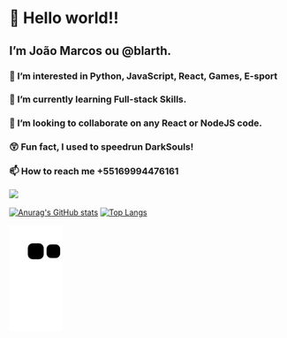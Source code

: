  # 👋 Hello world!! 
 ## I’m João Marcos ou @blarth.
 ### 👀 I’m interested in Python, JavaScript, React, Games, E-sport
 ### 🌱 I’m currently learning Full-stack Skills.
 ### 💞️ I’m looking to collaborate on any React or NodeJS code.
 ### 😲 Fun fact, I used to speedrun DarkSouls!
 ### 📫 How to reach me +55169994476161
 ![](https://komarev.com/ghpvc/?username=blarth)
 
[![Anurag's GitHub stats](https://github-readme-stats.vercel.app/api?username=blarth)](https://github.com/anuraghazra/github-readme-stats)
[![Top Langs](https://github-readme-stats.vercel.app/api/top-langs/?username=blarth&layout=compact)](https://github.com/anuraghazra/github-readme-stats)
 
 ![Snake animation](https://github.com/blarth/blarth/blob/output/github-contribution-grid-snake.svg)
